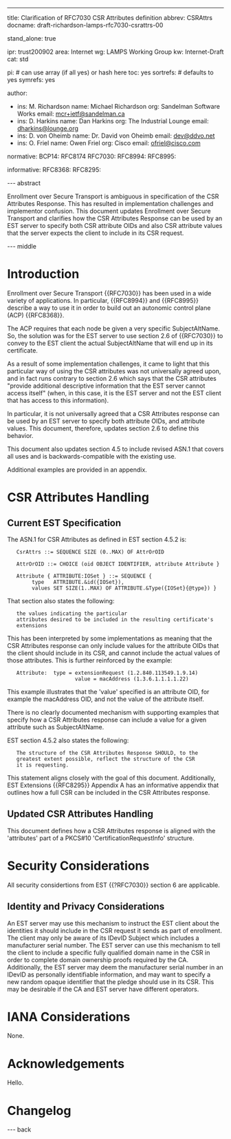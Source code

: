 ---
title: Clarification of RFC7030 CSR Attributes definition
abbrev: CSRAttrs
docname: draft-richardson-lamps-rfc7030-csrattrs-00

stand_alone: true

ipr: trust200902
area: Internet
wg: LAMPS Working Group
kw: Internet-Draft
cat: std

pi:    # can use array (if all yes) or hash here
  toc: yes
  sortrefs:   # defaults to yes
  symrefs: yes

author:
- ins: M. Richardson
  name: Michael Richardson
  org: Sandelman Software Works
  email: mcr+ietf@sandelman.ca
- ins: D. Harkins
  name: Dan Harkins
  org: The Industrial Lounge
  email: dharkins@lounge.org
- ins: D. von Oheimb
  name: Dr. David von Oheimb
  email: dev@ddvo.net
- ins: O. Friel
  name: Owen Friel
  org: Cisco
  email: ofriel@cisco.com
  
normative:
  BCP14: RFC8174
  RFC7030:
  RFC8994:
  RFC8995:

informative:
  RFC8368:
  RFC8295:

--- abstract

Enrollment over Secure Transport is ambiguous in specification of the CSR Attributes Response.
This has resulted in implementation challenges and implementor confusion.
This document updates Enrollment over Secure Transport and clarifies how the CSR Attributes Response can be used by an EST server to specify both CSR attribute OIDs and also CSR attribute values that the server expects the client to include in its CSR request.

--- middle

# Introduction

Enrollment over Secure Transport {{RFC7030}} has been used in a wide variety of applications.
In particular, {{RFC8994}} and {{RFC8995}} describe a way to use it in order to build out an autonomic control plane (ACP) {{RFC8368}}.

The ACP requires that each node be given a very specific SubjectAltName. 
So, the solution was for the EST server to use section 2.6 of {{RFC7030}} to convey to the EST client the actual SubjectAltName that will end up in its certificate. 

As a result of some implementation challenges, it came to light that this particular way of using the CSR attributes was not universally agreed upon, and in fact runs contrary to section 2.6 which says that the CSR attributes "provide additional descriptive information that the EST server cannot access itself" (when, in this case, it is the EST server and not the EST client that has access to this information). 

In particular, it is not universally agreed that a CSR Attributes response can be used by an EST server to specify both attribute OIDs, and attribute values. This document, therefore, updates section 2.6 to define this behavior. 

This document also updates section 4.5 to include revised ASN.1 that covers all uses and is backwards-compatible with the existing use. 

Additional examples are provided in an appendix.

# CSR Attributes Handling

## Current EST Specification

The ASN.1 for CSR Attributes as defined in EST section 4.5.2 is:

~~~
   CsrAttrs ::= SEQUENCE SIZE (0..MAX) OF AttrOrOID

   AttrOrOID ::= CHOICE (oid OBJECT IDENTIFIER, attribute Attribute }

   Attribute { ATTRIBUTE:IOSet } ::= SEQUENCE {
        type   ATTRIBUTE.&id({IOSet}),
        values SET SIZE(1..MAX) OF ATTRIBUTE.&Type({IOSet}{@type}) }
~~~

That section also states the following:

~~~
   the values indicating the particular
   attributes desired to be included in the resulting certificate's
   extensions
~~~

This has been interpreted by some implementations as meaning that the CSR Attributes response can only include values for the attribute OIDs that the client should include in its CSR, and cannot include the actual values of those attributes.
This is further reinforced by the example:

~~~
   Attribute:  type = extensionRequest (1.2.840.113549.1.9.14)
                      value = macAddress (1.3.6.1.1.1.1.22)
~~~

This example illustrates that the 'value' specified is an attribute OID, for example the macAddress OID, and not the value of the attribute itself. 

There is no clearly documented mechanism with supporting examples that specify how a CSR Attributes response can include a value for a given attribute such as SubjectAltName.

EST section 4.5.2 also states the following:

~~~
   The structure of the CSR Attributes Response SHOULD, to the
   greatest extent possible, reflect the structure of the CSR
   it is requesting.
~~~

This statement aligns closely with the goal of this document.
Additionally, EST Extensions {{RFC8295}} Appendix A has an informative appendix that outlines how a full CSR can be included in the CSR Attributes response.

## Updated CSR Attributes Handling

This document defines how a CSR Attributes response is aligned with the 'attributes' part of a PKCS#10 'CertificationRequestInfo' structure.

# Security Considerations

All security considertions from EST {{?RFC7030}} section 6 are applicable.

## Identity and Privacy Considerations

An EST server may use this mechanism to instruct the EST client about the identities it should include in the CSR request it sends as part of enrollment.
The client may only be aware of its IDevID Subject which includes a manufacturer serial number.
The EST server can use this mechanism to tell the client to include a specific fully qualified domain name in the CSR in order to complete domain ownership proofs required by the CA.
Additionally, the EST server may deem the manufacturer serial number in an IDevID as personally identifiable information, and may want to specify a new random opaque identifier that the pledge should use in its CSR.
This may be desirable if the CA and EST server have different operators.

# IANA Considerations

None.

# Acknowledgements

Hello.

# Changelog


--- back

